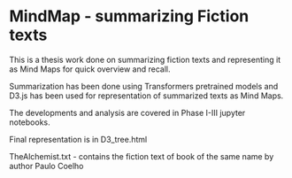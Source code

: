 # MindMap - summarizing Fiction texts

This is a thesis work done on summarizing fiction texts and representing it as Mind Maps for quick overview and recall.

Summarization has been done using Transformers pretrained models and D3.js has been used for representation of summarized texts as Mind Maps.


The developments and analysis are covered in Phase I-III jupyter notebooks.

Final representation is in D3_tree.html

TheAlchemist.txt - contains the fiction text of book of the same name by author Paulo Coelho
